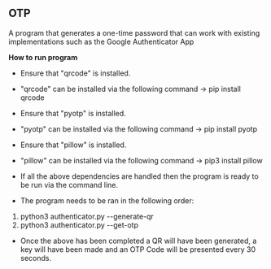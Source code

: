 ## OTP

A program that generates a one-time password that can work with existing implementations such as the Google Authenticator App

**How to run program**

- Ensure that "qrcode" is installed. 
- "qrcode" can be installed via the following command -> pip install qrcode

- Ensure that "pyotp" is installed. 
- "pyotp" can be installed via the following command -> pip install pyotp

- Ensure that "pillow" is installed. 
- "pillow" can be installed via the following command -> pip3 install pillow

- If all the above dependencies are handled then the program is ready to be run via the command line.

- The program needs to be ran in the following order:

1. python3 authenticator.py --generate-qr
2. python3 authenticator.py --get-otp

- Once the above has been completed a QR will have been generated, a key will have been made and an OTP Code will be presented every 30 seconds.